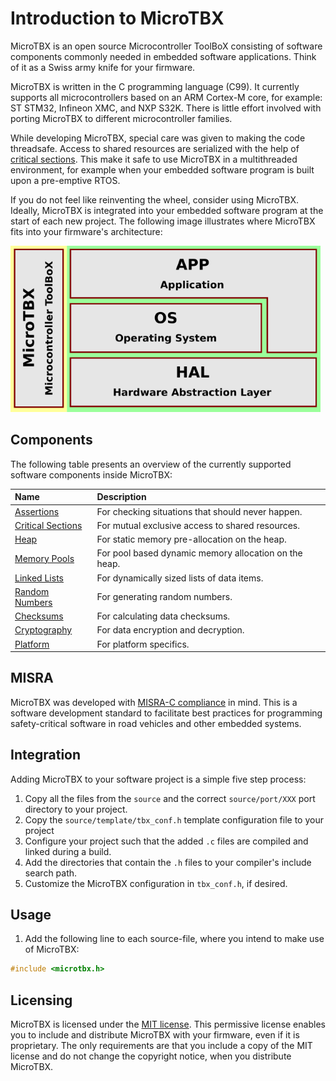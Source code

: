 # Introduction to MicroTBX

MicroTBX is an open source Microcontroller ToolBoX consisting of software components commonly needed in embedded software applications. Think of it as a Swiss army knife for your firmware.

MicroTBX is written in the C programming language (C99). It currently supports all microcontrollers based on an ARM Cortex-M core, for example: ST STM32, Infineon XMC, and NXP S32K. There is little effort involved with porting MicroTBX to different microcontroller families.

While developing MicroTBX, special care was given to making the code threadsafe. Access to shared resources are serialized with the help of [critical sections](critsect.md). This make it safe to use MicroTBX in a multithreaded environment, for example when your embedded software program is built upon a pre-emptive RTOS.

If you do not feel like reinventing the wheel, consider using MicroTBX. Ideally, MicroTBX is integrated into your embedded software program at the start of each new project. The following image illustrates where MicroTBX fits into your firmware's architecture:

![alt text](images/software_architecture.png "Software architecture with MicroTBX")

## Components

The following table presents an overview of the currently supported software components inside MicroTBX:

| Name                                  | Description |
| :------------------------------------ | :---------- |
| [Assertions](assertions.md)           | For checking situations that should never happen. |
| [Critical Sections](critsect.md)      | For mutual exclusive access to shared resources. |
| [Heap](heap.md)                       | For static memory pre-allocation on the heap. |
| [Memory Pools](mempools.md)           | For pool based dynamic memory allocation on the heap. |
| [Linked Lists](lists.md)              | For dynamically sized lists of data items. |
| [Random Numbers](random.md)           | For generating random numbers. |
| [Checksums](checksum.md)              | For calculating data checksums. |
| [Cryptography](crypto.md)             | For data encryption and decryption. |
| [Platform](platform.md)               | For platform specifics. |

## MISRA

MicroTBX was developed with [MISRA-C compliance](misra.md) in mind. This is a software development standard to facilitate best practices for programming safety-critical software in road vehicles and other embedded systems.

## Integration

Adding MicroTBX to your software project is a simple five step process:

1. Copy all the files from the `source` and the correct `source/port/XXX` port directory to your project.
2. Copy the `source/template/tbx_conf.h` template configuration file to your project
3. Configure your project such that the added `.c` files are compiled and linked during a build.
4. Add the directories that contain the `.h` files to your compiler's include search path.
5. Customize the MicroTBX configuration in `tbx_conf.h`, if desired.

## Usage

1. Add the following line to each source-file, where you intend to make use of MicroTBX:
```c
#include <microtbx.h>
```

## Licensing

MicroTBX is licensed under the [MIT license](license.md). This permissive license enables you to include and distribute MicroTBX with your firmware, even if it is proprietary. The only requirements are that you include a copy of the MIT license and do not change the copyright notice, when you distribute MicroTBX.
